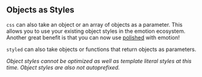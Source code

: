 ## Objects as Styles

`css` can also take an object or an array of objects as a parameter. 
This allows you to use your existing object styles in the emotion ecosystem. 
Another great benefit is that you can now use [polished](https://polished.js.org/) with emotion!

`styled` can also take objects or functions that return objects as parameters.

*Object styles cannot be optimized as well as template literal styles at this time. Object styles are also not autoprefixed.* 
